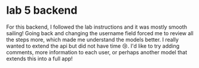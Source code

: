 # lab 5 backend

For this backend, I followed the lab instructions and it was mostly smooth sailing! Going back and changing the username field forced me to review all the steps more, which made me understand the models better. I really wanted to extend the api but did not have time :cry:. I'd like to try adding comments, more information to each user, or perhaps another model that extends this into a full app! 
